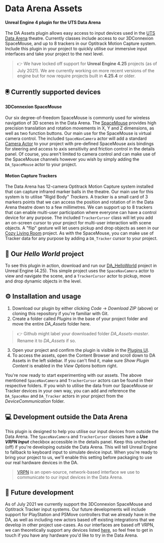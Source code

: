 # Data Arena Assets

#### Unreal Engine 4 plugin for the UTS Data Arena
The DA Assets plugin allows easy access to input devices used in the [UTS Data Arena](https://dataarena.net) theatre. Currently classes include access to our 3DConnexion SpaceMouse, and up to 8 trackers in our Optitrack Motion Capture system. Include this plugin in your project to quickly utilise our immersive input interfaces and take your project to the next level.

> 👉 We have locked off support for **Unreal Engine 4.25** projects (as of July 2021). We are currently working on more recent versions of the engine but for now require projects built in **4.25.4** or older.

## 🖲 Currently supported devices

#### 3DConnexion SpaceMouse
Our six degree-of-freedom SpaceMouse is commonly used for wireless navigation of 3D scenes in the Data Arena. The [SpaceMouse](https://3dconnexion.com/uk/product/spacemouse-wireless/) provides high precision translation and rotation movements in X, Y and Z dimensions, as well as two function buttons. Our main use for the SpaceMouse is virtual camera control. The included `SpaceNavCamera` actor will add a standard [Camera Actor](https://docs.unrealengine.com/4.26/en-US/Basics/Actors/CameraActors/) to your project with pre-defined SpaceMouse axis bindings for steering and access to axis sensitivity and friction control in the details panel. Of course, you aren't limited to camera control and can make use of the SpaceMouse channels however you wish by simply adding the `DA_SpaceMouse` actor to your project.

#### Motion Capture Trackers
The Data Arena has 12-camera Optitrack Motion Capture system installed that can capture infrared marker balls in the theatre. Our main use for this system is to utilise "Rigid Body" *Trackers*. A tracker is a small card of 3 markers points that we can access the position and rotation of in the Data Arena theatre down to a few millimetres. We can support up to 8 trackers that can enable multi-user participation where everyone can have a control device for any purpose. The included `TrackerCursor` class will let you add an on-screen cursor to your project for multi-user interaction with scene objects. A "flip" gesture will let users pickup and drop objects as seen in our [Cozy Living Room](https://dataarena.net/projects/cozy-living-room) project. As with the SpaceMouse, you can make use of Tracker data for any purpose by adding a `DA_Tracker` cursor to your project.


## 👋 Our *Hello World* project
To see this plugin in action, download and run our [DA_HelloWorld](https://github.com/UTSDataArena/DA_HelloWorld) project in Unreal Engine (4.25). This simple project uses the `SpaceNavCamera` actor to view and navigate the scene, and a `TrackerCursor` actor to pickup, move and drop dynamic objects in the level.

## ⚙️ Installation and usage
1. Download our plugin by either clicking *Code* → *Download ZIP* (above) or cloning this repository if you're familiar with Git.
2. Create a folder called *Plugins* in the base of your project folder and move the entire *DA_Assets* folder here.
> 👉 Github might label your downloaded folder *DA_Assets-master*. Rename it to *DA_Assets* if so.

3. Open your project and confirm the plugin is visible in the [Plugins UI](https://docs.unrealengine.com/4.26/en-US/ProductionPipelines/Plugins/).
4. To access the assets, open the Content Browser and scroll down to DA Assets in the left sidebar. If you can't find it, make sure *Show Plugin Content* is enabled in the *View Options* bottom right.

You're now ready to start experimenting with our assets. The above mentioned `SpaceNavCamera` and `TrackerCursor` actors can be found in their respective folders. If you wish to utilise the data from our SpaceMouse or Tracker devices in your own way, you can add and reference the `DA_SpaceNav` and `DA_Tracker` actors in your project from the *DeviceCommunication* folder.

## 💻 Development outside the Data Arena
This plugin is designed to help you utilise our input devices from outside the Data Arena. The `SpaceNavCamera` and `TrackerCursor` classes have a ***Use VRPN Input*** checkbox accessible in the details panel. Keep this unchecked (off) if you're developing outside the Data Arena. This will tell Unreal Engine to fallback to keyboard input to simulate device input. When you're ready to bring your project to us, we'll enable this setting before packaging to use our real hardware devices in the DA.

> [VRPN](https://github.com/vrpn/vrpn/wiki) is an open-source, network-based interface we use to communicate to our input devices in the Data Arena.

## 🚀 Future development
As of July 2021 we currently support the 3DConnexion SpaceMouse and Optitrack Tracker input systems. Our future developments will include support for PlayStation and PSMove controllers that we already have in the DA, as well as including new actors based off existing integrations that we develop in other project use-cases. As our interfaces are based off VRPN, we can theoretically support any devices listed [here](https://github.com/vrpn/vrpn/wiki/Available-hardware-devices), so feel free to get in touch if you have any hardware you'd like to try in the Data Arena.

